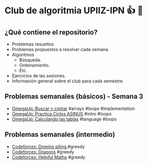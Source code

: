# Club de algoritmia UPIIZ-IPN :+1: :dragon:
## ¿Qué contiene el repositorio?
* Problemas resueltos
 * Problemas propuestos a resolver cada semana.
* Algoritmos
  * Búsqueda.
  * Ordenamiento.
  * Etc.
 * Ejercicios de las sesiones.
 * Información general sobre el club para cada semestre.
  
## Problemas semanales (básicos) - Semana 3
* [OmegaUp: Buscar y contar](https://omegaup.com/arena/problem/Buscar-y-contar#problems) #arrays #loops #implementation
* [OmegaUp: Practica Ciclos ASINUS](https://omegaup.com/arena/problem/Practica-Ciclos-ASINUS#problems) #intro #loops
* [OmegaUp: Calculando las tablas](https://omegaup.com/arena/problem/Calculando-las-tablas#problems) #language #loops

## Problemas semanales (intermedio)
 * [Codeforces: Domino piling ](http://codeforces.com/problemset/problem/50/A) #greedy
 * [Codeforces: Dragons](http://codeforces.com/problemset/problem/230/A) #greedy
 * [Codeforces: Helpful Maths](http://codeforces.com/problemset/problem/339/A) #greedy
 
 
